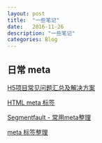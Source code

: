 ```yaml
---
layout: post
title:  "一些笔记"
date:   2016-11-26
description: "一些笔记"
categories: Blog
---
```


## 日常 meta
[H5项目常见问题汇总及解决方案](http://www.qdfuns.com/notes/15874/57022420b10fa1abaa2850c17a38e7d7.html)

[HTML meta 标签](http://www.dreamdu.com/xhtml/tag_meta/) 

[Segmentfault - 常用meta整理](http://segmentfault.com/a/1190000002407912) 

[meta 标签整理](https://www.zybuluo.com/Mercedes-Benz/note/128163)

